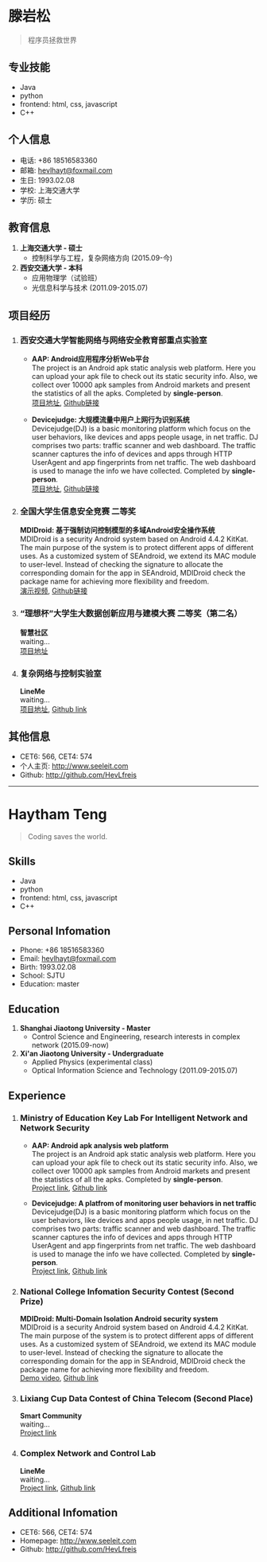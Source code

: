 # 滕岩松
> 程序员拯救世界

## 专业技能 
- Java   
- python  
- frontend: html, css, javascript  
- C++  

## 个人信息
- 电话: +86 18516583360
- 邮箱: hevlhayt@foxmail.com
- 生日: 1993.02.08
- 学校: 上海交通大学
- 学历: 硕士

## 教育信息
1. **上海交通大学 - 硕士**
    - 控制科学与工程，复杂网络方向 (2015.09-今) 
2. **西安交通大学 - 本科**
    - 应用物理学（试验班） 
    - 光信息科学与技术 (2011.09-2015.07)  

## 项目经历
1. ### 西安交通大学智能网络与网络安全教育部重点实验室
    - **AAP: Android应用程序分析Web平台**  
      The project is an Android apk static analysis web platform. Here you can upload your apk file to check out its static security info. Also, we collect over 10000 apk samples from Android markets and present the statistics of all the apks.  Completed by **single-person**.   
    [项目地址](http://aap.seeleit.com/), [Github链接](https://github.com/HevLfreis/AAP)

    - **Devicejudge: 大规模流量中用户上网行为识别系统**  
      Devicejudge(DJ) is a basic monitoring platform which focus on the user behaviors, like devices and apps people usage, in net traffic. DJ comprises two parts: traffic scanner and web dashboard. The traffic scanner captures the info of devices and apps through HTTP UserAgent and app fingerprints from net traffic. The web dashboard is used to manage the info we have collected. Completed by **single-person**.   
    [项目地址](http://dj.seeleit.com/), [Github链接](https://github.com/HevLfreis/Devicejudge)

2. ### 全国大学生信息安全竞赛 二等奖
    **MDIDroid: 基于强制访问控制模型的多域Android安全操作系统**  
    MDIDroid is a security Android system based on Android 4.4.2 KitKat. The main purpose of the system is to protect different apps of different uses. As a customized system of SEAndroid, we extend its MAC module to user-level. Instead of checking the signature to allocate the corresponding domain for the app in SEAndroid, MDIDroid check the package name for achieving more flexibility and freedom.  
    [演示视频](http://v.youku.com/v_show/id_XMTQ4MDkyNTg4OA==.html), [Github链接](https://github.com/HevLfreis/MDIDroid)

3. ### “理想杯”大学生大数据创新应用与建模大赛 二等奖（第二名）
    **智慧社区**  
    waiting...  
    [项目地址](http://ic.seeleit.com/)

4. ### 复杂网络与控制实验室
    **LineMe**  
    waiting...    
    [项目地址](), [Github link](https://github.com/HevLfreis/LineMe)


## 其他信息
- CET6: 566, CET4: 574
- 个人主页: <http://www.seeleit.com>
- Github: <http://github.com/HevLfreis>

***

# Haytham Teng
> Coding saves the world.

## Skills 
- Java   
- python  
- frontend: html, css, javascript  
- C++  



## Personal Infomation
- Phone: +86 18516583360
- Email: hevlhayt@foxmail.com
- Birth: 1993.02.08
- School: SJTU
- Education: master

## Education
1. **Shanghai Jiaotong University - Master**
	- Control Science and Engineering, research interests in complex network (2015.09-now)  
2. **Xi'an Jiaotong University - Undergraduate** 
	- Applied Physics (experimental class)  
	- Optical Information Science and Technology (2011.09-2015.07)  

## Experience
1. ### Ministry of Education Key Lab For Intelligent Network and Network Security
    - **AAP: Android apk analysis web platform**  
      The project is an Android apk static analysis web platform. Here you can upload your apk file to check out its static security info. Also, we collect over 10000 apk samples from Android markets and present the statistics of all the apks.  Completed by **single-person**.   
    [Project link](http://aap.seeleit.com/), [Github link](https://github.com/HevLfreis/AAP)

    - **Devicejudge: A platfrom of monitoring user behaviors in net traffic**
      Devicejudge(DJ) is a basic monitoring platform which focus on the user behaviors, like devices and apps people usage, in net traffic. DJ comprises two parts: traffic scanner and web dashboard. The traffic scanner captures the info of devices and apps through HTTP UserAgent and app fingerprints from net traffic. The web dashboard is used to manage the info we have collected. Completed by **single-person**.  
    [Project link](http://dj.seeleit.com/), [Github link](https://github.com/HevLfreis/Devicejudge)

2. ### National College Infomation Security Contest (Second Prize)
    **MDIDroid: Multi-Domain Isolation Android security system**  
    MDIDroid is a security Android system based on Android 4.4.2 KitKat. The main purpose of the system is to protect different apps of different uses. As a customized system of SEAndroid, we extend its MAC module to user-level. Instead of checking the signature to allocate the corresponding domain for the app in SEAndroid, MDIDroid check the package name for achieving more flexibility and freedom.  
    [Demo video](http://v.youku.com/v_show/id_XMTQ4MDkyNTg4OA==.html), [Github link](https://github.com/HevLfreis/MDIDroid)

3. ### Lixiang Cup Data Contest of China Telecom (Second Place)
    **Smart Community**  
    waiting...  
    [Project link](http://ic.seeleit.com/)

4. ### Complex Network and Control Lab
    **LineMe**  
    waiting...    
    [Project link](), [Github link](https://github.com/HevLfreis/LineMe)


## Additional Infomation
- CET6: 566, CET4: 574
- Homepage: <http://www.seeleit.com>
- Github: <http://github.com/HevLfreis>













